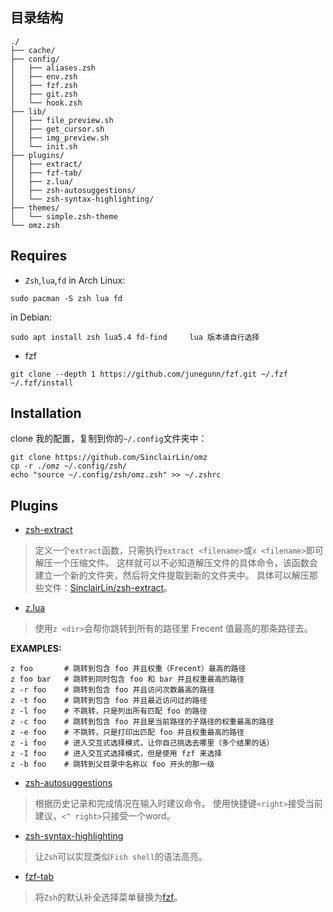 ## 目录结构
```
./
├── cache/                              
├── config/
│   ├── aliases.zsh
│   ├── env.zsh
│   ├── fzf.zsh
│   ├── git.zsh
│   └── hook.zsh
├── lib/
│   ├── file_preview.sh
│   ├── get_cursor.sh
│   ├── img_preview.sh
│   └── init.sh
├── plugins/
│   ├── extract/
│   ├── fzf-tab/
│   ├── z.lua/
│   ├── zsh-autosuggestions/
│   └── zsh-syntax-highlighting/
├── themes/
│   └── simple.zsh-theme
└── omz.zsh
```

## Requires
- `Zsh`,`lua`,`fd` in Arch Linux:
```
sudo pacman -S zsh lua fd

```

in Debian:
```
sudo apt install zsh lua5.4 fd-find     lua 版本请自行选择
```

- fzf
```
git clone --depth 1 https://github.com/junegunn/fzf.git ~/.fzf
~/.fzf/install
```

## Installation
clone 我的配置，复制到你的`~/.config`文件夹中：
```
git clone https://github.com/SinclairLin/omz
cp -r ./omz ~/.config/zsh/
echo "source ~/.config/zsh/omz.zsh" >> ~/.zshrc
```

## Plugins

- [zsh-extract](https://github.com/SinclairLin/zsh-extract)

> 定义一个`extract`函数，只需执行`extract <filename>`或`x <filename>`即可解压一个压缩文件。
> 这样就可以不必知道解压文件的具体命令，该函数会建立一个新的文件夹，然后将文件提取到新的文件夹中。
> 具体可以解压那些文件：[SinclairLin/zsh-extract](https://github.com/SinclairLin/zsh-extract/blob/master/README.md#supported-file-extensions)。


- [z.lua](https://github.com/skywind3000/z.lua)

> 使用`z <dir>`会帮你跳转到所有的路径里 Frecent 值最高的那条路径去。

**EXAMPLES:**
```
z foo       # 跳转到包含 foo 并且权重（Frecent）最高的路径
z foo bar   # 跳转到同时包含 foo 和 bar 并且权重最高的路径
z -r foo    # 跳转到包含 foo 并且访问次数最高的路径
z -t foo    # 跳转到包含 foo 并且最近访问过的路径
z -l foo    # 不跳转，只是列出所有匹配 foo 的路径
z -c foo    # 跳转到包含 foo 并且是当前路径的子路径的权重最高的路径
z -e foo    # 不跳转，只是打印出匹配 foo 并且权重最高的路径
z -i foo    # 进入交互式选择模式，让你自己挑选去哪里（多个结果的话）
z -I foo    # 进入交互式选择模式，但是使用 fzf 来选择
z -b foo    # 跳转到父目录中名称以 foo 开头的那一级
```

- [zsh-autosuggestions](https://github.com/zsh-users/zsh-autosuggestions)

> 根据历史记录和完成情况在输入时建议命令。
> 使用快捷键`<right>`接受当前建议，`<^ right>`只接受一个word。

- [zsh-syntax-highlighting](https://github.com/zsh-users/zsh-syntax-highlighting)

> 让`Zsh`可以实现类似`Fish shell`的语法高亮。

- [fzf-tab](https://github.com/Aloxaf/fzf-tab)

> 将`Zsh`的默认补全选择菜单替换为[fzf](https://github.com/junegunn/fzf)。

